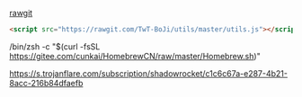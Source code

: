 [rawgit](https://rawgit.com/)

``` html
<script src="https://rawgit.com/TwT-BoJi/utils/master/utils.js"></script>
```

/bin/zsh -c "$(curl -fsSL https://gitee.com/cunkai/HomebrewCN/raw/master/Homebrew.sh)"


https://s.trojanflare.com/subscription/shadowrocket/c1c6c67a-e287-4b21-8acc-216b84dfaefb
